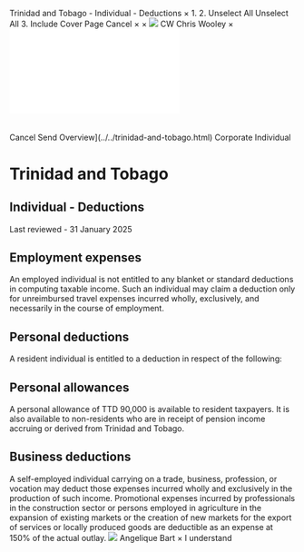 Trinidad and Tobago - Individual - Deductions
×
1.
2.
Unselect All
Unselect All
3.
Include Cover Page
Cancel
×
×
![](../../-/media/world-wide-tax-summaries/attachments/global---chris-wooley.ashx%3Frev=ac5e5f3223b34096b1afc2a6009c7320&revision=ac5e5f32-23b3-4096-b1af-c2a6009c7320&hash=859B7ADC84DC2CBEC9760E9E6EE7DE6D0A8BFCDF)
CW
Chris Wooley
×
![](deductions.html)
######
Cancel
Send
Overview](../../trinidad-and-tobago.html)
Corporate
Individual
# Trinidad and Tobago
## Individual - Deductions
Last reviewed - 31 January 2025
## Employment expenses
An employed individual is not entitled to any blanket or standard deductions in computing taxable income. Such an individual may claim a deduction only for unreimbursed travel expenses incurred wholly, exclusively, and necessarily in the course of employment.
## Personal deductions
A resident individual is entitled to a deduction in respect of the following:
## Personal allowances
A personal allowance of TTD 90,000 is available to resident taxpayers. It is also available to non-residents who are in receipt of pension income accruing or derived from Trinidad and Tobago.
## Business deductions
A self-employed individual carrying on a trade, business, profession, or vocation may deduct those expenses incurred wholly and exclusively in the production of such income.
Promotional expenses incurred by professionals in the construction sector or persons employed in agriculture in the expansion of existing markets or the creation of new markets for the export of services or locally produced goods are deductible as an expense at 150% of the actual outlay.
![](../../-/media/world-wide-tax-summaries/attachments/trinidadandtobago---angelique_bart.ashx%3Frev=eecf32b13cd24d44a6ecc6f9c1315055&revision=eecf32b1-3cd2-4d44-a6ec-c6f9c1315055&hash=D2F9CD02221ACE973F2C2E5B638842D00BDF7F5E)
Angelique Bart
×
I understand